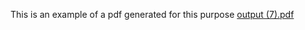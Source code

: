 This is an example of a pdf generated for this purpose
[output (7).pdf](https://github.com/user-attachments/files/21583186/output.7.pdf)
